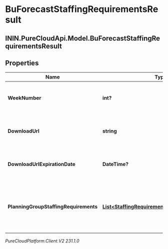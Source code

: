 # BuForecastStaffingRequirementsResult

## ININ.PureCloudApi.Model.BuForecastStaffingRequirementsResult

## Properties

|Name | Type | Description | Notes|
|------------ | ------------- | ------------- | -------------|
| **WeekNumber** | **int?** | The week number represented by this response | |
| **DownloadUrl** | **string** | The url to get the requirements results for this week | |
| **DownloadUrlExpirationDate** | **DateTime?** | The expiration date of the download url, as an ISO-8601 string | |
| **PlanningGroupStaffingRequirements** | [**List&lt;StaffingRequirementsPlanningGroupData&gt;**](StaffingRequirementsPlanningGroupData) | Results will always come via downloadUrl, however the schema is included for documentation | [optional] |



_PureCloudPlatform.Client.V2 231.1.0_
